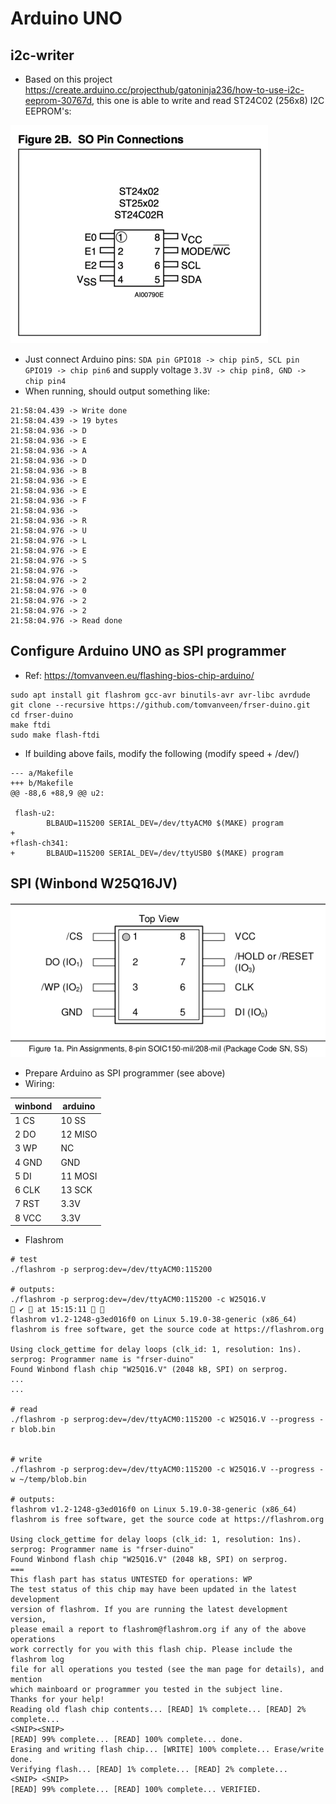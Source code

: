 # Arduino UNO

## i2c-writer
* Based on this project https://create.arduino.cc/projecthub/gatoninja236/how-to-use-i2c-eeprom-30767d, this one is able to write and read ST24C02 (256x8) I2C EEPROM's:

![st24c02-i2c.png](images/st24c02-i2c.png)

* Just connect Arduino pins: `SDA pin GPIO18 -> chip pin5, SCL pin GPIO19 -> chip pin6` and supply voltage `3.3V -> chip pin8, GND -> chip pin4`
* When running, should output something like:
```
21:58:04.439 -> Write done
21:58:04.439 -> 19 bytes
21:58:04.936 -> D
21:58:04.936 -> E
21:58:04.936 -> A
21:58:04.936 -> D
21:58:04.936 -> B
21:58:04.936 -> E
21:58:04.936 -> E
21:58:04.936 -> F
21:58:04.936 ->  
21:58:04.936 -> R
21:58:04.976 -> U
21:58:04.976 -> L
21:58:04.976 -> E
21:58:04.976 -> S
21:58:04.976 ->  
21:58:04.976 -> 2
21:58:04.976 -> 0
21:58:04.976 -> 2
21:58:04.976 -> 2
21:58:04.976 -> Read done
```

## Configure Arduino UNO as SPI programmer
* Ref: https://tomvanveen.eu/flashing-bios-chip-arduino/

```
sudo apt install git flashrom gcc-avr binutils-avr avr-libc avrdude
git clone --recursive https://github.com/tomvanveen/frser-duino.git
cd frser-duino
make ftdi 
sudo make flash-ftdi
```

* If building above fails, modify the following (modify speed + /dev/)
```
--- a/Makefile
+++ b/Makefile
@@ -88,6 +88,9 @@ u2:
 
 flash-u2:
        BLBAUD=115200 SERIAL_DEV=/dev/ttyACM0 $(MAKE) program
+       
+flash-ch341:
+       BLBAUD=115200 SERIAL_DEV=/dev/ttyUSB0 $(MAKE) program
```



## SPI (Winbond W25Q16JV)

![w25q16jv.png](images/w25q16jv.png)

* Prepare Arduino as SPI programmer (see above)
* Wiring:

 | winbond  | arduino  |
 |---|---|
 | 1  CS | 10   SS |
 | 2  DO | 12 MISO |
 | 3  WP | NC |
 | 4 GND | GND |
 | 5  DI | 11 MOSI |
 | 6 CLK | 13  SCK |
 | 7 RST | 3.3V |
 | 8 VCC | 3.3V |

* Flashrom
 
```
# test
./flashrom -p serprog:dev=/dev/ttyACM0:115200

# outputs:
./flashrom -p serprog:dev=/dev/ttyACM0:115200 -c W25Q16.V                                                                    ✔  at 15:15:11  
flashrom v1.2-1248-g3ed016f0 on Linux 5.19.0-38-generic (x86_64)
flashrom is free software, get the source code at https://flashrom.org

Using clock_gettime for delay loops (clk_id: 1, resolution: 1ns).
serprog: Programmer name is "frser-duino"
Found Winbond flash chip "W25Q16.V" (2048 kB, SPI) on serprog.
...
...

# read
./flashrom -p serprog:dev=/dev/ttyACM0:115200 -c W25Q16.V --progress -r blob.bin


# write
./flashrom -p serprog:dev=/dev/ttyACM0:115200 -c W25Q16.V --progress -w ~/temp/blob.bin

# outputs:
flashrom v1.2-1248-g3ed016f0 on Linux 5.19.0-38-generic (x86_64)
flashrom is free software, get the source code at https://flashrom.org

Using clock_gettime for delay loops (clk_id: 1, resolution: 1ns).
serprog: Programmer name is "frser-duino"
Found Winbond flash chip "W25Q16.V" (2048 kB, SPI) on serprog.
===
This flash part has status UNTESTED for operations: WP
The test status of this chip may have been updated in the latest development
version of flashrom. If you are running the latest development version,
please email a report to flashrom@flashrom.org if any of the above operations
work correctly for you with this flash chip. Please include the flashrom log
file for all operations you tested (see the man page for details), and mention
which mainboard or programmer you tested in the subject line.
Thanks for your help!
Reading old flash chip contents... [READ] 1% complete... [READ] 2% complete... 
<SNIP><SNIP> 
[READ] 99% complete... [READ] 100% complete... done.
Erasing and writing flash chip... [WRITE] 100% complete... Erase/write done.
Verifying flash... [READ] 1% complete... [READ] 2% complete... 
<SNIP> <SNIP> 
[READ] 99% complete... [READ] 100% complete... VERIFIED.
```



